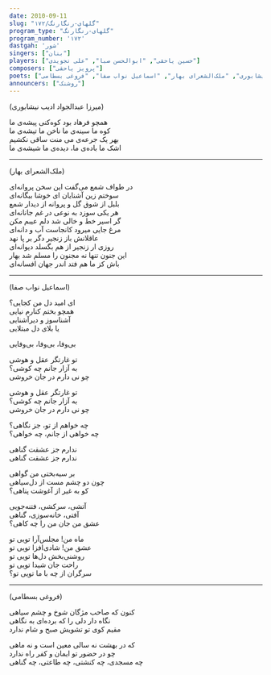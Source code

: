 ```yaml
---  
date: 2010-09-11  
slug: "گلهای-رنگارنگ/۱۷۲"
program_type: "گلهای-رنگارنگ"  
program_number: '۱۷۲'  
dastgah: 'شور'
singers: ["بنان"]  
players: ["حسین یاحقی", "ابوالحسن صبا", "علی تجویدی"]  
composers: ["پرویز یاحقی"]  
poets: ["میرزا عبدالجواد ادیب نیشابوری", "ملک‌الشعرای بهار", "اسماعیل نواب صفا", "فروغی بسطامی"]  
announcers: ["روشنک"]  
---  
```


(میرزا عبدالجواد ادیب نیشابوری)  

همچو فرهاد بود کوه‌کنی پیشه‌ی ما  
کوه ما سینه‌ی ما ناخن ما تیشه‌ی ما  
بهر یک جرعه‌ی می منت ساقی نکشیم  
اشک ما باده‌ی ما، دیده‌ی ما شیشه‌ی ما  

---  

(ملک‌الشعرای بهار)  

در طواف شمع می‌گفت این سخن پروانه‌ای  
سوختم زین آشنایان ای خوشا بیگانه‌ای  
بلبل از شوق گل و پروانه از دیدار شمع  
هر یکی سوزد به نوعی در غم جانانه‌ای  
گر اسیر خط و خالی شد دلم عیبم مکن  
مرغ جایی میرود کانجاست آب و دانه‌ای  
عاقلانش باز زنجیر دگر بر پا نهد  
روزی ار زنجیر از هم بگسلد دیوانه‌ای  
این جنون تنها نه مجنون را مسلم شد بهار  
باش کز ما هم فتد اندر جهان افسانه‌ای  

---  

(اسماعیل نواب صفا)  

ای امید دل من کجایی؟  
همچو بختم کنارم نیایی  
آشناسوز و دیرآشنایی  
یا بلای دل مبتلایی  

بی‌وفا، بی‌وفا، بی‌وفایی  

تو غارتگر عقل و هوشی  
به آزار جانم چه کوشی؟  
چو نی دارم در جان خروشی  

تو غارتگر عقل و هوشی  
به آزار جانم چه کوشی؟  
چو نی دارم در جان خروشی  

چه خواهم از تو، جز نگاهی؟  
چه خواهی از جانم، چه خواهی؟  

ندارم جز عشقت گناهی  
ندارم جز عشقت گناهی  

بر سیه‌بختی من گواهی  
چون دو چشم مست از دل‌سیاهی  
کو به غیر از آغوشت پناهی؟  

آتشی، سرکشی، فتنه‌جویی  
آفتی، خانه‌سوزی، گناهی  
عشق من جان من را چه کاهی؟  

ماه من! مجلس‌آرا تویی تو  
عشق من! شادی‌افزا تویی تو  
روشنی‌بخش دل‌ها تویی تو  
راحت جان شیدا تویی تو  
سرگران از چه با ما تویی تو؟  

---  

(فروغی بسطامی)  

کنون که صاحب مژگان شوخ و چشم سیاهی  
نگاه دار دلی را که برده‌ای به نگاهی  
مقیم کوی تو تشویش صبح و شام ندارد  

که در بهشت نه سالی معین است و نه ماهی  
چو در حضور تو ایمان و کفر راه ندارد  
چه مسجدی، چه کنشتی، چه طاعتی، چه گناهی  
